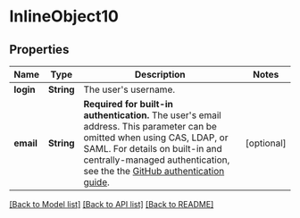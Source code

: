 # InlineObject10

## Properties
Name | Type | Description | Notes
------------ | ------------- | ------------- | -------------
**login** | **String** | The user&#39;s username. | 
**email** | **String** | **Required for built-in authentication.** The user&#39;s email address. This parameter can be omitted when using CAS, LDAP, or SAML. For details on built-in and centrally-managed authentication, see the the [GitHub authentication guide](https://help.github.com/enterprise/2.18/admin/guides/user-management/authenticating-users-for-your-github-enterprise-server-instance/). | [optional] 

[[Back to Model list]](../README.md#documentation-for-models) [[Back to API list]](../README.md#documentation-for-api-endpoints) [[Back to README]](../README.md)


